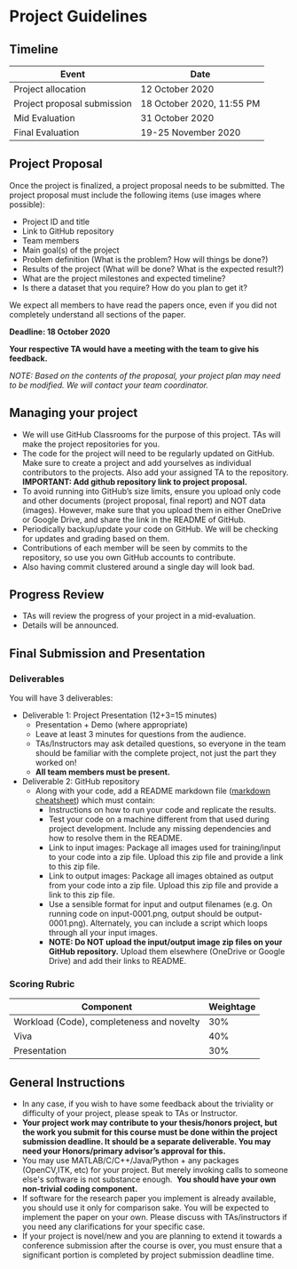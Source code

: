 # Project Guidelines
## Timeline
| Event                       | Date                      |
|-----------------------------|---------------------------|
| Project allocation          | 12 October 2020           |
| Project proposal submission | 18 October 2020, 11:55 PM |
| Mid Evaluation              | 31 October 2020           |
| Final Evaluation            | 19-25 November 2020       |

## Project Proposal
Once the project is finalized, a project proposal needs to be submitted. The project proposal must include the following items (use images where possible):
- Project ID and title
- Link to GitHub repository
- Team members
- Main goal(s) of the project
- Problem definition (What is the problem? How will things be done?)
- Results of the project (What will be done? What is the expected result?)
- What are the project milestones and expected timeline?
- Is there a dataset that you require? How do you plan to get it?

We expect all members to have read the papers once, even if you did not completely understand all sections of the paper.

**Deadline: 18 October 2020**

**Your respective TA would have a meeting with the team to give his feedback.**

_NOTE: Based on the contents of the proposal, your project plan may need to be modified. We will
contact your team coordinator._

## Managing your project
- We will use GitHub Classrooms for the purpose of this project. TAs will make the project repositories for you.
- The code for the project will need to be regularly updated on GitHub. Make sure to create a project and add yourselves as individual contributors to the projects. Also add your assigned TA to the repository. **IMPORTANT: Add github repository link to project proposal.**
- To avoid running into GitHub’s size limits, ensure you upload only code and other documents (project proposal, final report) and NOT data (images). However, make sure that you upload them in either OneDrive or Google Drive, and share the link in the README of GitHub.
- Periodically backup/update your code on GitHub. We will be checking for updates and grading based on them.
- Contributions of each member will be seen by commits to the repository, so use you own GitHub accounts to contribute.
- Also having commit clustered around a single day will look bad.

## Progress Review
- TAs will review the progress of your project in a mid-evaluation.
- Details will be announced.

## Final Submission and Presentation
### Deliverables
You will have 3 deliverables:
- Deliverable 1: Project Presentation (12+3=15 minutes)
    - Presentation + Demo (where appropriate)
    - Leave at least 3 minutes for questions from the audience.
    - TAs/Instructors may ask detailed questions, so everyone in the team should be familiar with the complete project, not just the part they worked on!
    - **All team members must be present.**
- Deliverable 2: GitHub repository
    - Along with your code, add a README markdown file ([markdown cheatsheet](https://github.com/adam-p/markdown-here/wiki/Markdown-Cheatsheet)) which must contain:
        - Instructions on how to run your code and replicate the results.
        - Test your code on a machine different from that used during project development. Include any missing dependencies and how to resolve them in the README.
        - Link to input images: Package all images used for training/input to your code into a zip file. Upload this zip file and provide a link to this zip file.
        - Link to output images: Package all images obtained as output from your code into a zip file. Upload this zip file and provide a link to this zip file.
        - Use a sensible format for input and output filenames (e.g. On running code on input-0001.png, output should be output-0001.png). Alternately, you can include a script which loops through all your input images.
        - **NOTE: Do NOT upload the input/output image zip files on your GitHub repository.** Upload them elsewhere (OneDrive or Google Drive) and add their links to README.
### Scoring Rubric
| Component                                 | Weightage |
|-------------------------------------------|-----------|
| Workload (Code), completeness and novelty | 30%       |
| Viva                                      | 40%       |
| Presentation                              | 30%       |

## General Instructions
- In any case, if you wish to have some feedback about the triviality or difficulty of your project, please speak to TAs or Instructor.
- **Your project work may contribute to your thesis/honors project, but the work you submit for this course must be done within the project submission deadline. It should be a separate deliverable. You may need your Honors/primary advisor’s approval for this.**
- You may use MATLAB/C/C++/Java/Python + any packages (OpenCV,ITK, etc) for your project. But merely invoking calls to someone else's software is not substance enough. ​ **You should have your own non-trivial coding component.**
- If software for the research paper you implement is already available, you should use it only for comparison sake. You will be expected to implement the paper on your own. Please discuss with TAs/instructors if you need any clarifications for your specific case.
- If your project is novel/new and you are planning to extend it towards a conference submission after the course is over, you must ensure that a significant portion is completed by project submission deadline time.